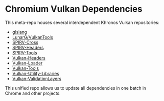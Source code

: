 # Chromium Vulkan Dependencies

This meta-repo houses several interdependent Khronos Vulkan repositories:

 * [glslang](https://github.com/KhronosGroup/glslang)
 * [LunarG/VulkanTools](https://github.com/LunarG/VulkanTools)
 * [SPIRV-Cross](https://github.com/KhronosGroup/SPIRV-Cross)
 * [SPIRV-Headers](https://github.com/KhronosGroup/SPIRV-Headers)
 * [SPIRV-Tools](https://github.com/KhronosGroup/SPIRV-Tools)
 * [Vulkan-Headers](https://github.com/KhronosGroup/Vulkan-Headers)
 * [Vulkan-Loader](https://github.com/KhronosGroup/Vulkan-Loader)
 * [Vulkan-Tools](https://github.com/KhronosGroup/Vulkan-Tools)
 * [Vulkan-Utility-Libraries](https://github.com/KhronosGroup/Vulkan-Utility-Libraries)
 * [Vulkan-ValidationLayers](https://github.com/KhronosGroup/Vulkan-ValidationLayers)

This unified repo allows us to update all dependencies in one batch in Chrome and other projects.
